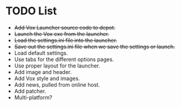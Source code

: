 # TODO List

* ~~Add Vox Launcher source code to depot.~~
* ~~Launch the Vox exe from the launcher.~~
* ~~Load the settings.ini file into the launcher.~~
* ~~Save out the settings.ini file when we save the settings or launch.~~
* Load default settings.
* Use tabs for the different options pages.
* Use proper layout for the launcher.
* Add image and header.
* Add Vox style and images.
* Add news, pulled from online host.
* Add patcher.
* Multi-platform?
